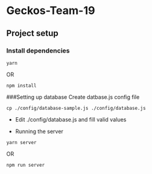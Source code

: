 # Geckos-Team-19

## Project setup
### Install dependencies
```
yarn
```
OR
```
npm install
```

###Setting up database
Create datbase.js config file
```
cp ./config/database-sample.js ./config/database.js
```

* Edit ./config/database.js and fill valid values

* Running the server
```
yarn server
```
OR
```
npm run server
```